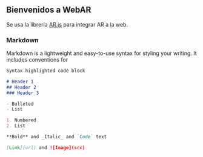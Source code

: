 ## Bienvenidos a WebAR

Se usa la librería [AR.js](https://ar-js-org.github.io/AR.js-Docs/#import-the-library) para integrar AR a la web.

### Markdown

Markdown is a lightweight and easy-to-use syntax for styling your writing. It includes conventions for

```markdown
Syntax highlighted code block

# Header 1
## Header 2
### Header 3

- Bulleted
- List

1. Numbered
2. List

**Bold** and _Italic_ and `Code` text

[Link](url) and ![Image](src)
```

